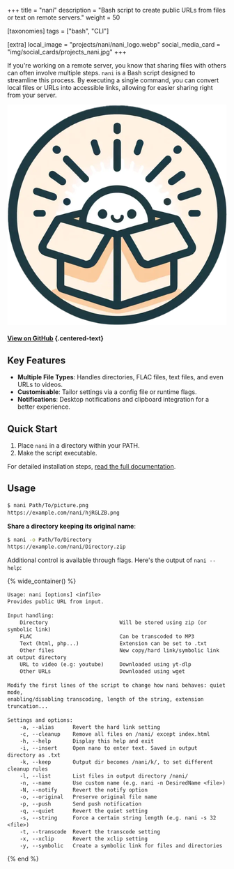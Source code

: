 +++
title = "nani"
description = "Bash script to create public URLs from files or text on remote servers."
weight = 50

[taxonomies]
tags = ["bash", "CLI"]

[extra]
local_image = "projects/nani/nani_logo.webp"
social_media_card = "img/social_cards/projects_nani.jpg"
+++

If you're working on a remote server, you know that sharing files with others can often involve multiple steps. `nani` is a Bash script designed to streamline this process. By executing a single command, you can convert local files or URLs into accessible links, allowing for easier sharing right from your server.

[![nani logo](nani_logo.webp)](https://github.com/welpo/nani/)

#### [View on GitHub](https://github.com/welpo/nani) {.centered-text}

## Key Features

- **Multiple File Types**: Handles directories, FLAC files, text files, and even URLs to videos.
- **Customisable**: Tailor settings via a config file or runtime flags.
- **Notifications**: Desktop notifications and clipboard integration for a better experience.

## Quick Start

1. Place `nani` in a directory within your PATH.
2. Make the script executable.

For detailed installation steps, [read the full documentation](https://github.com/welpo/nani#-install).

## Usage

```bash
$ nani Path/To/picture.png
https://example.com/nani/hjRGLZB.png
```

**Share a directory keeping its original name**:

```bash
$ nani -o Path/To/Directory
https://example.com/nani/Directory.zip
```

Additional control is available through flags. Here's the output of `nani --help`:

{% wide_container() %}

```
Usage: nani [options] <infile>
Provides public URL from input.

Input handling:
    Directory                       Will be stored using zip (or symbolic link)
    FLAC                            Can be transcoded to MP3
    Text (html, php...)             Extension can be set to .txt
    Other files                     New copy/hard link/symbolic link at output directory
    URL to video (e.g: youtube)     Downloaded using yt-dlp
    Other URLs                      Downloaded using wget

Modify the first lines of the script to change how nani behaves: quiet mode,
enabling/disabling transcoding, length of the string, extension truncation...

Settings and options:
    -a, --alias      Revert the hard link setting
    -c, --cleanup    Remove all files on /nani/ except index.html
    -h, --help       Display this help and exit
    -i, --insert     Open nano to enter text. Saved in output directory as .txt
    -k, --keep       Output dir becomes /nani/k/, to set different cleanup rules
    -l, --list       List files in output directory /nani/
    -n, --name       Use custom name (e.g. nani -n DesiredName <file>)
    -N, --notify     Revert the notify option
    -o, --original   Preserve original file name
    -p, --push       Send push notification
    -q, --quiet      Revert the quiet setting
    -s, --string     Force a certain string length (e.g. nani -s 32 <file>)
    -t, --transcode  Revert the transcode setting
    -x, --xclip      Revert the xclip setting
    -y, --symbolic   Create a symbolic link for files and directories
```

{% end %}
